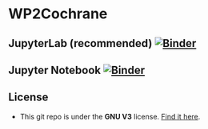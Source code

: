 # WP2Cochrane

## JupyterLab (recommended) [![Binder](https://mybinder.org/badge_logo.svg)](https://mybinder.org/v2/gh/ajoorabchi/WP2Cochrane/master?urlpath=lab/tree/index.ipynb)

## Jupyter Notebook  [![Binder](https://mybinder.org/badge_logo.svg)](https://mybinder.org/v2/gh/ajoorabchi/WP2Cochrane/master?filepath=index.ipynb)

[comment]: # (This actually is the most platform independent comment, you need to put an empty line before it)

## License

- This git repo is under the **GNU V3** license. [Find it here](https://github.com/ajoorabchi/WP2Cochrane/blob/master/LICENSE).
